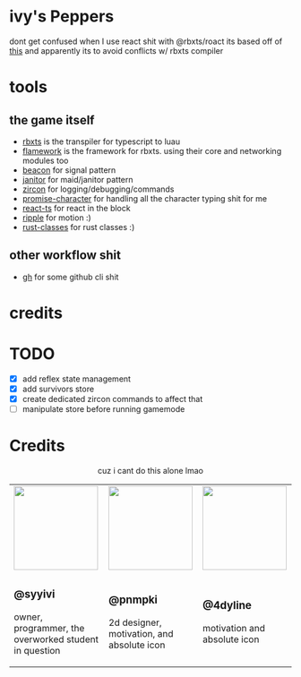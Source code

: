 # ivy's Peppers
dont get confused when I use react shit with @rbxts/roact its based off of [this](https://github.com/littensy/rbxts-react-example/) and apparently its to avoid conflicts w/ rbxts compiler

# tools
## the game itself
- [rbxts](https://roblox-ts.com/) is the transpiler for typescript to luau
- [flamework](https://fireboltofdeath.dev/docs/flamework/) is the framework for rbxts. using their core and networking modules too
- [beacon](https://www.npmjs.com/package/@rbxts/beacon) for signal pattern
- [janitor](https://howmanysmall.github.io/Janitor/) for maid/janitor pattern
- [zircon](https://zircon.australis.dev/) for logging/debugging/commands
- [promise-character](https://www.npmjs.com/package/@rbxts/promise-character) for handling all the character typing shit for me
- [react-ts](https://github.com/littensy/rbxts-react) for react in the block
- [ripple](https://www.npmjs.com/package/@rbxts/ripple) for motion :)
- [rust-classes](https://www.npmjs.com/package/@rbxts/rust-classes) for rust classes :)

## other workflow shit
- [gh](https://cli.github.com/) for some github cli shit

# credits
# TODO
- [x] add reflex state management
- [x] add survivors store
- [x] create dedicated zircon commands to affect that
- [ ] manipulate store before running gamemode

# Credits
<div align="center">
    <p>cuz i cant do this alone lmao</p>
    <table>
        <tr>
            <td>
                <a href="https://www.roblox.com/users/3814464357/profile"><img width=150px src="https://tr.rbxcdn.com/15DAY-AvatarHeadshot-25E3D611C6EDE454C48A29A4E1FA40B8-Png/150/150/AvatarHeadshot/Png/noFilter"></a>
            </td>
            <td>
                <a href="https://www.roblox.com/users/543918313/profile"><img width=150px src="https://tr.rbxcdn.com/30DAY-AvatarHeadshot-9314D1F4C55F3198EAA8768E109F0C74-Png/150/150/AvatarHeadshot/Png/noFilter"></a>
            </td>
            <td>
                <a href="https://www.roblox.com/users/205465430/profile"><img width=150px src="https://tr.rbxcdn.com/30DAY-AvatarHeadshot-36E99D86C2350AC4035AEB0E155CAE51-Png/150/150/AvatarHeadshot/Png/noFilter"></a>
            </td>
        <tr>
        <tr>
            <td>
                <h3>@syyivi</h3>
                <p>owner, programmer, the overworked student in question</p>
            </td>
            <td>
                <h3>@pnmpki</h3>
                <p>2d designer, motivation, and absolute icon</p>
            </td>
            <td>
                <h3>@4dyline</h3>
                <p>motivation and absolute icon</p>
            </td>
        <tr>
    </table>
